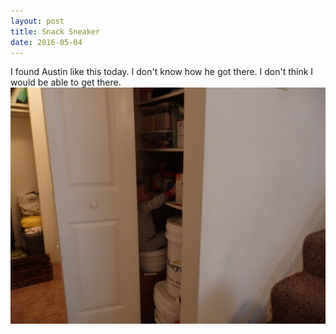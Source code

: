 ```yaml
---
layout: post
title: Snack Sneaker
date: 2016-05-04
---
```


I found Austin like this today. I don't know how he got there.  I don't think I would be able to get there.
![Austin climbed 5 gallon buckets to sit on top to get at the food storage](/post-images/snack-sneaking.jpg)

